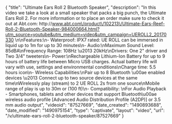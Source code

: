 {
    "title": "Ultimate Ears Roll 2 Bluetooth Speaker",
    "description": "In this video we take a look at a small speaker that packs a big punch, the Ultimate Ears Roll 2.  For more information or to place an order make sure to check it out at Abt.com: http:\/\/www.abt.com\/product\/102213\/Ultimate-Ears-Reef-Roll-2-Bluetooth-Speaker-984000664.html?utm_source=youtube&utm_medium=video&utm_campaign=UEROLL2_20170330 \n\nFeatures:\n- Waterproof: IPX7 rated: UE ROLL can be immersed in liquid up to 1m for up to 30 minutes\n- Audio:\nMaximum Sound Level: 85dBA\nFrequency Range: 108Hz \u2013 20kHz\nDrivers: One 2\" driver and Two 3\/4\" tweeters\n- Power:\nRechargeable Lithium-Ion Battery for up to 9 hours of battery life between Micro USB charges. Actual battery life will vary with use, settings and environmental conditions\nCharge time: 5.5 hours icon\n- Wireless Capabilities:\nPair up to 8 Bluetooth \u00ae enabled devices \u2013 Connect up to two source devices at the same time\nWirelessly play (stream) to 2 UE ROLL 2s from one source\nMobile range of play is up to 30m or (100 ft)\n- Compatibility: \nFor Audio Playback - Smartphones, tablets and other devices that support Bluetooth\u00ae wireless audio profile [Advanced Audio Distribution Profile (A2DP)] or 3.5 mm audio output",
    "videoid": "87527669",
    "date_created": "1490893688",
    "date_modified": "1490975154",
    "type": "captivate",
    "layout": "video",
    "url": "\/v\/ultimate-ears-roll-2-bluetooth-speaker\/87527669"
}